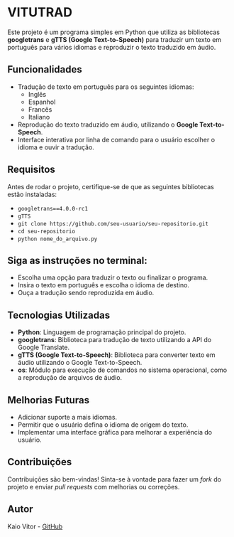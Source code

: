 
# VITUTRAD

Este projeto é um programa simples em Python que utiliza as bibliotecas **googletrans** e **gTTS (Google Text-to-Speech)** para traduzir um texto em português para vários idiomas e reproduzir o texto traduzido em áudio.

## Funcionalidades

- Tradução de texto em português para os seguintes idiomas:
  - Inglês
  - Espanhol
  - Francês
  - Italiano
- Reprodução do texto traduzido em áudio, utilizando o **Google Text-to-Speech**.
- Interface interativa por linha de comando para o usuário escolher o idioma e ouvir a tradução.

## Requisitos

Antes de rodar o projeto, certifique-se de que as seguintes bibliotecas estão instaladas:

- `googletrans==4.0.0-rc1`
- `gTTS`
- `git clone https://github.com/seu-usuario/seu-repositorio.git`
- `cd seu-repositorio`
- `python nome_do_arquivo.py`

## Siga as instruções no terminal:

- Escolha uma opção para traduzir o texto ou finalizar o programa.
- Insira o texto em português e escolha o idioma de destino.
- Ouça a tradução sendo reproduzida em áudio.

## Tecnologias Utilizadas

- **Python**: Linguagem de programação principal do projeto.
- **googletrans**: Biblioteca para tradução de texto utilizando a API do Google Translate.
- **gTTS (Google Text-to-Speech)**: Biblioteca para converter texto em áudio utilizando o Google Text-to-Speech.
- **os**: Módulo para execução de comandos no sistema operacional, como a reprodução de arquivos de áudio.

## Melhorias Futuras

- Adicionar suporte a mais idiomas.
- Permitir que o usuário defina o idioma de origem do texto.
- Implementar uma interface gráfica para melhorar a experiência do usuário.

## Contribuições

Contribuições são bem-vindas! Sinta-se à vontade para fazer um *fork* do projeto e enviar *pull requests* com melhorias ou correções.

## Autor

Kaio Vitor - [GitHub](https://github.com/Kaio-0708)
